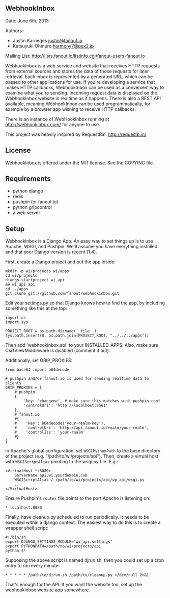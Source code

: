 WebhookInbox
------------
Date: June 6th, 2013

Authors:
  * Justin Karneges <justin@fanout.io>
  * Katsuyuki Ohmuro <harmony7@pex2.jp>

Mailing List: http://lists.fanout.io/listinfo.cgi/fanout-users-fanout.io

WebhookInbox is a web service and website that receives HTTP requests from external sources and stores the data of those requests for later retrieval. Each inbox is represented by a generated URL, which can be passed to other applications for use. If you're developing a service that makes HTTP callbacks, WebhookInbox can be used as a convenient way to examine what you're sending. Incoming request data is displayed on the WebhookInbox website in realtime as it happens. There is also a REST API available, meaning WebhookInbox can be used programmatically, for example by a browser app wishing to receive HTTP callbacks.

There is an instance of WebHookInbox running at http://webhookinbox.com/ for anyone to use.

This project was heavily inspired by RequestBin: http://requestb.in/

License
-------

WebhookInbox is offered under the MIT license. See the COPYING file.

Requirements
------------

  * python django
  * redis
  * pushpin (or fanout.io)
  * python gripcontrol
  * a web server

Setup
-----

WebhookInbox is a Django App. An easy way to set things up is to use Apache, WSGI, and Pushpin. We'll assume you have everything installed and that your Django version is recent (1.4).

First, create a Django project and put the app inside:

    mkdir -p wi/projects wi/apps
    cd wi/projects
    django-startproject wi_api
    mv wi_api api
    cd ../apps
    git clone git://github.com/fanout/webhookinbox.git

Edit your settings.py so that Django knows how to find the app, by including something like this at the top:

    import os
    import sys

    PROJECT_ROOT = os.path.dirname(__file__)
    sys.path.insert(0, os.path.join(PROJECT_ROOT, "../../../apps"))

Then add 'webhookinbox.api' to your INSTALLED_APPS. Also, make sure CsrfViewMiddleware is disabled (comment it out).

Additionally, set GRIP_PROXIES:

    from base64 import b64decode

    # pushpin and/or fanout.io is used for sending realtime data to clients
    GRIP_PROXIES = [
        # pushpin
        {
            'key: 'changeme', # make sure this matches with pushpin.conf
            'controlUri': 'http://localhost:5561'
        },
        # fanout.io
        #{
        #    'key': b64decode('your-realm-key'),
        #    'controlUri': 'http://api.fanout.io/realm/your-realm',
        #    'controlIss': 'your-realm'
        #}
    ]

In Apache's global configuration, set `WSGIPythonPath` to the base directory of the project (e.g. "/path/to/wi/projects/api"). Then, create a virtual host with `WSGIScriptAlias` pointing to the wsgi.py file. E.g.:

    <VirtualHost *:8080>
        ServerName api.wi.yourdomain.com
        WSGIScriptAlias / /path/to/wi/projects/api/wp_api/wsgi.py
        ...
    </VirtualHost>

Ensure Pushpin's `routes` file points to the port Apache is listening on:

    * localhost:8080

Finally, have cleanup.py scheduled to run periodically. It needs to be executed within a django context. The easiest way to do this is to create a wrapper shell script:

    #!/bin/sh
    export DJANGO_SETTINGS_MODULE="wi_api.settings"
    export PYTHONPATH=/path/to/wi/projects/api
    python $*

Supposing the above script is named djrun.sh, then you could set up a cron entry to run every minute:

    * * * * * /path/to/djrun.sh /path/to/cleanup.py >/dev/null 2>&1

That's enough for the API. If you want the website too, set up the webhookinbox.website app somewhere.
